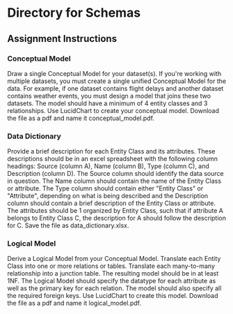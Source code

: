 # Directory for Schemas
## Assignment Instructions

### Conceptual Model

Draw a single Conceptual Model for your dataset(s). If you're working with
multiple datasets, you must create a single unified Conceptual Model for the
data. For example, if one dataset contains flight delays and another dataset
contains weather events, you must design a model that joins these two datasets.
The model should have a minimum of 4 entity classes and 3 relationships. Use
LucidChart to create your conceptual model. Download the file as a pdf and name
it conceptual_model.pdf.

### Data Dictionary

Provide a brief description for each Entity Class and its attributes. These
descriptions should be in an excel spreadsheet with the following column
headings: Source (column A), Name (column B), Type (column C), and Description
(column D). The Source column should identify the data source in question. The
Name column should contain the name of the Entity Class or attribute. The Type
column should contain either "Entity Class" or "Attribute", depending on what
is being described and the Description column should contain a brief
description of the Entity Class or attribute. The attributes should be 1
organized by Entity Class, such that if attribute A belongs to Entity Class C,
the description for A should follow the description for C. Save the file as
data_dictionary.xlsx.  

### Logical Model

Derive a Logical Model from your Conceptual Model. Translate each Entity Class
into one or more relations or tables. Translate each many-to-many relationship
into a junction table. The resulting model should be in at least 1NF. The
Logical Model should specify the datatype for each attribute as well as the
primary key for each relation. The model should also specify all the required
foreign keys. Use LucidChart to create this model. Download the file as a pdf
and name it logical_model.pdf.

